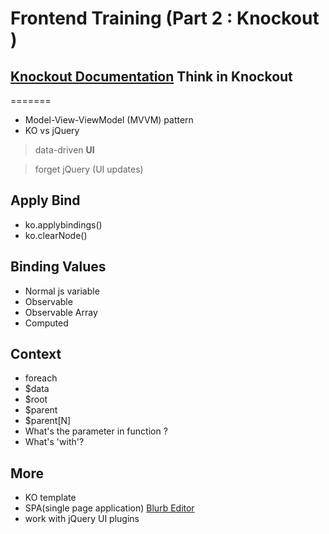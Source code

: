  Frontend Training (Part 2 : Knockout	)
=====================
[Knockout Documentation](http://knockoutjs.com/documentation/)
Think in Knockout
-----------------
=======
- Model-View-ViewModel (MVVM) pattern
- KO vs jQuery

> data-driven **UI**

> forget jQuery (UI updates)


Apply Bind
-----------
- ko.applybindings()
- ko.clearNode()

Binding Values
---------
- Normal js variable
- Observable
- Observable Array
- Computed

Context
---------
- foreach 
- $data
- $root
- $parent
- $parent[N]
- What's the parameter in function ?
- What's 'with'?

More
------
- KO template
- SPA(single page application) 
[Blurb Editor](http://e1blurbs.ef.com/)
- work with jQuery UI plugins
